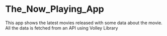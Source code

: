 # The_Now_Playing_App
This app shows the latest movies released with some data about the movie. All the data is fetched from an API using Volley Library
